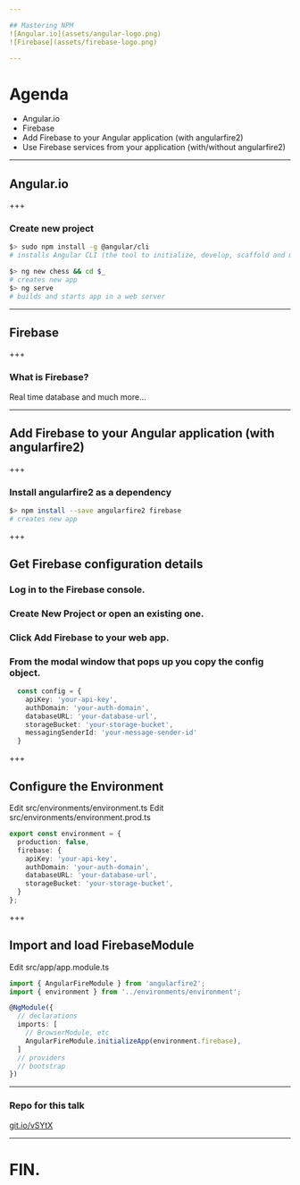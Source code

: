 ```yaml
---

## Mastering NPM
![Angular.io](assets/angular-logo.png)
![Firebase](assets/firebase-logo.png)

---
```


# Agenda

- Angular.io
- Firebase
- Add Firebase to your Angular application (with angularfire2)
- Use Firebase services from your application (with/without angularfire2)

---

## Angular.io

+++

### Create new project

```sh
$> sudo npm install -g @angular/cli
# installs Angular CLI (the tool to initialize, develop, scaffold and maintain Angular applications)
```
```sh
$> ng new chess && cd $_
# creates new app
$> ng serve
# builds and starts app in a web server
```

---

## Firebase

+++

### What is Firebase?

Real time database and much more...

---

## Add Firebase to your Angular application (with angularfire2)

+++

### Install angularfire2 as a dependency

```sh
$> npm install --save angularfire2 firebase
# creates new app
```

+++

## Get Firebase configuration details

### Log in to the Firebase console.
### Create New Project or open an existing one.
### Click Add Firebase to your web app.
### From the modal window that pops up you copy the config object.

```typescript
  const config = {
    apiKey: 'your-api-key',
    authDomain: 'your-auth-domain',
    databaseURL: 'your-database-url',
    storageBucket: 'your-storage-bucket',
    messagingSenderId: 'your-message-sender-id'
  }
```

+++

## Configure the Environment

Edit src/environments/environment.ts
Edit src/environments/environment.prod.ts

```typescript
export const environment = {
  production: false,
  firebase: {
    apiKey: 'your-api-key',
    authDomain: 'your-auth-domain',
    databaseURL: 'your-database-url',
    storageBucket: 'your-storage-bucket',
  }
};
```

+++

## Import and load FirebaseModule

Edit src/app/app.module.ts

```typescript
import { AngularFireModule } from 'angularfire2';
import { environment } from '../environments/environment';

@NgModule({
  // declarations
  imports: [
    // BrowserModule, etc
    AngularFireModule.initializeApp(environment.firebase),
  ]
  // providers
  // bootstrap
})
```

---

### Repo for this talk

[git.io/vSYtX](https://git.io/vSYtX)

---

# FIN.
